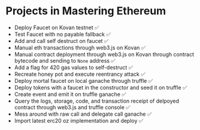 # Projects in Mastering Ethereum

- Deploy Faucet on Kovan testnet ✅
- Test Faucet with no payable fallback ✅
- Add and call self destruct on faucet ✅
- Manual eth transactions through web3.js on Kovan ✅
- Manual contract deployment through web3.js on Kovan through contract bytecode and sending to `None` address ✅
- Add a flag for 420 gas values to self-destruct ✅
- Recreate honey pot and execute reentrancy attack ✅
- Deploy mortal faucet on local ganache through truffle ✅
- Deploy tokens with a faucet in the constructor and seed it on truffle ✅
- Create event and emit it on truffle ganache ✅
- Query the logs, storage, code, and transaction receipt of delpoyed contract through web3.js and truffle console ✅
- Mess around with raw call and delegate call ganache ✅
- Import latest erc20 oz implementation and deploy ✅
